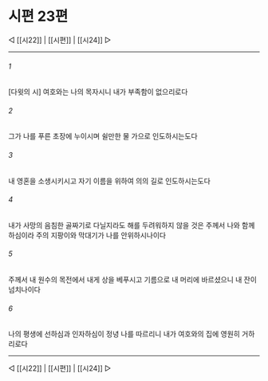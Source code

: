 ﻿# 시편 23편

◁ [[시22]] | [[시편]] | [[시24]] ▷
***

###### 1
[다윗의 시] 여호와는 나의 목자시니 내가 부족함이 없으리로다

###### 2
그가 나를 푸른 초장에 누이시며 쉴만한 물 가으로 인도하시는도다

###### 3
내 영혼을 소생시키시고 자기 이름을 위하여 의의 길로 인도하시는도다

###### 4
내가 사망의 음침한 골짜기로 다닐지라도 해를 두려워하지 않을 것은 주께서 나와 함께 하심이라 주의 지팡이와 막대기가 나를 안위하시나이다

###### 5
주께서 내 원수의 목전에서 내게 상을 베푸시고 기름으로 내 머리에 바르셨으니 내 잔이 넘치나이다

###### 6
나의 평생에 선하심과 인자하심이 정녕 나를 따르리니 내가 여호와의 집에 영원히 거하리로다


***
◁ [[시22]] | [[시편]] | [[시24]] ▷